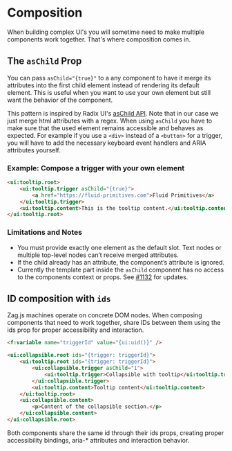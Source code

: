 # Composition

When building complex UI's you will sometime need to make multiple components work together. That's where composition comes in.

## The `asChild` Prop

You can pass `asChild="{true}"` to a any component to have it merge its attributes into the first child element instead of rendering its default element. This is useful when you want to use your own element but still want the behavior of the component.

This pattern is inspired by Radix UI's [asChild API](https://www.radix-ui.com/primitives/docs/guides/composition). Note that in our case we just merge html attributes with a regex. When using `asChild` you have to make sure that the used element remains accessible and behaves as expected. For example if you use a `<div>` instead of a `<button>` for a trigger, you will have to add the necessary keyboard event handlers and ARIA attributes yourself.

### Example: Compose a trigger with your own element

```html
<ui:tooltip.root>
    <ui:tooltip.trigger asChild="{true}">
        <a href="https://fluid-primitives.com">Fluid Primitives</a>
    </ui:tooltip.trigger>
    <ui:tooltip.content>This is the tooltip content.</ui:tooltip.content>
</ui:tooltip.root>
```

### Limitations and Notes

- You must provide exactly one element as the default slot. Text nodes or multiple top-level nodes can’t receive merged attributes.
- If the child already has an attribute, the component’s attribute is ignored.
- Currently the template part inside the `asChild` component has no access to the components context or props. See [#1132](https://github.com/TYPO3/Fluid/issues/1132) for updates.

## ID composition with `ids`

Zag.js machines operate on concrete DOM nodes. When composing components that need to work together, share IDs between them using the ids prop for proper accessibility and interaction.

```html
<f:variable name="triggerId" value="{ui:uid()}" />

<ui:collapsible.root ids="{trigger: triggerId}">
    <ui:tooltip.root ids="{trigger: triggerId}">
        <ui:collapsible.trigger asChild="1">
            <ui:tooltip.trigger>Collapsible with tooltip</ui:tooltip.trigger>
        </ui:collapsible.trigger>
        <ui:tooltip.content>Tooltip content</ui:tooltip.content>
    </ui:tooltip.root>
    <ui:collapsible.content>
        <p>Content of the collapsible section.</p>
    </ui:collapsible.content>
</ui:collapsible.root>
```

Both components share the same id through their ids props, creating proper accessibility bindings, aria-\* attributes and interaction behavior.

